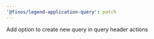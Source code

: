 ```yaml
---
'@finos/legend-application-query': patch
---
```


Add option to create new query in query header actions
